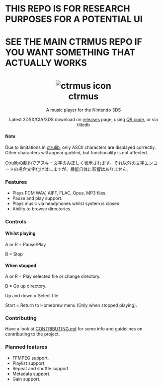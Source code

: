 # THIS REPO IS FOR RESEARCH PURPOSES FOR A POTENTIAL UI
# SEE THE MAIN CTRMUS REPO IF YOU WANT SOMETHING THAT ACTUALLY WORKS

<h1 align="center"><img src="http://i.imgur.com/pWWyVMO.png" alt="ctrmus icon"><br>ctrmus</h1>
<p align="center">A music player for the Nintendo 3DS</p>
<p align="center">Latest 3DSX/CIA/3DS download on <a href="https://github.com/deltabeard/ctrmus/releases">releases</a> page, using <a href="http://i.imgur.com/nfkP3yp.png">QR code</a>, or via titledb</p>

#### Note
Due to limitations in [ctrulib](https://github.com/smealum/ctrulib/issues/328), only ASCII characters are displayed correctly. Other characters will appear garbled, but functionality is not affected.

[Ctrulib](https://github.com/smealum/ctrulib/issues/328)の制約でアスキー文字のみ正しく表示されます。それ以外の文字エンコードの場合文字化けはしますが、機能自体に影響はありません。

### Features
* Plays PCM WAV, AIFF, FLAC, Opus, MP3 files.
* Pause and play support.
* Plays music via headphones whilst system is closed.
* Ability to browse directories.

### Controls
#### Whilst playing
A or R = Pause/Play

B = Stop

#### When stopped
A or R = Play selected file or change directory.

B = Go up directory.

Up and down = Select file.

Start = Return to Homebrew menu (Only when stopped playing).

### Contributing
Have a look at [CONTRIBUTING.md](https://github.com/deltabeard/ctrmus/blob/master/CONTRIBUTING.md) for some info and guidelines on contributing to the project.

### Planned features
* FFMPEG support.
* Playlist support.
* Repeat and shuffle support.
* Metadata support.
* Gain support.

